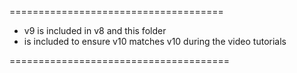 =====================================

* v9 is included in v8 and this folder
* is included to ensure v10 matches v10 during the video tutorials

======================================